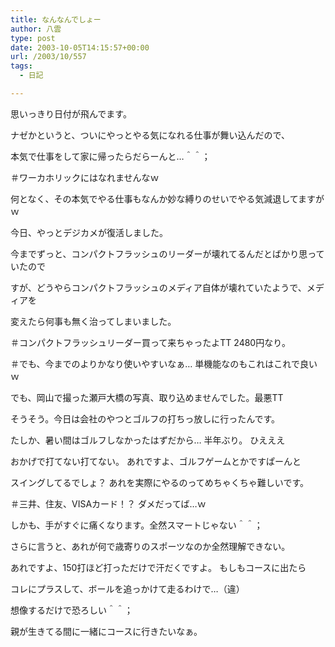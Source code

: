 ```yaml
---
title: なんなんでしょー
author: 八雲
type: post
date: 2003-10-05T14:15:57+00:00
url: /2003/10/557
tags:
  - 日記

---
```

思いっきり日付が飛んでます。
  
ナゼかというと、ついにやっとやる気になれる仕事が舞い込んだので、
  
本気で仕事をして家に帰ったらだらーんと…＾＾；
  
＃ワーカホリックにはなれませんなｗ
  
何となく、その本気でやる仕事もなんか妙な縛りのせいでやる気減退してますがｗ

今日、やっとデジカメが復活しました。
  
今までずっと、コンパクトフラッシュのリーダーが壊れてるんだとばかり思っていたので
  
すが、どうやらコンパクトフラッシュのメディア自体が壊れていたようで、メディアを
  
変えたら何事も無く治ってしまいました。
  
＃コンパクトフラッシュリーダー買って来ちゃったよTT 2480円なり。
  
＃でも、今までのよりかなり使いやすいなぁ… 単機能なのもこれはこれで良いｗ
  
でも、岡山で撮った瀬戸大橋の写真、取り込めませんでした。最悪TT

そうそう。今日は会社のやつとゴルフの打ちっ放しに行ったんです。
  
たしか、暑い間はゴルフしなかったはずだから… 半年ぶり。 ひえええ
  
おかげで打てない打てない。 あれですよ、ゴルフゲームとかですぱーんと
  
スイングしてるでしょ？ あれを実際にやるのってめちゃくちゃ難しいです。
  
＃三井、住友、VISAカード！？ ダメだってば…ｗ
  
しかも、手がすぐに痛くなります。全然スマートじゃない＾＾；
  
さらに言うと、あれが何で歳寄りのスポーツなのか全然理解できない。
  
あれですよ、150打ほど打っただけで汗だくですよ。 もしもコースに出たら
  
コレにプラスして、ボールを追っかけて走るわけで…（違）
  
想像するだけで恐ろしい＾＾；
  
親が生きてる間に一緒にコースに行きたいなぁ。
